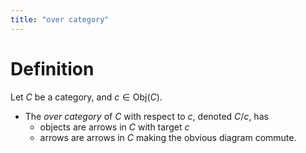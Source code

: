 ```yaml
---
title: "over category"
---
```


# Definition
Let $C$ be a category, and $c\in \text{Obj}(C)$.
- The *over category* of $C$ with respect to $c$, denoted $C/c$, has
	- objects are arrows in $C$ with target $c$
	- arrows are arrows in $C$ making the obvious diagram commute.
